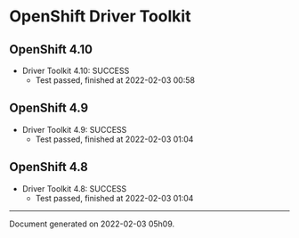 
OpenShift Driver Toolkit
========================

OpenShift 4.10
--------------



* Driver Toolkit 4.10: SUCCESS
  - Test passed, finished at 2022-02-03 00:58

OpenShift 4.9
-------------



* Driver Toolkit 4.9: SUCCESS
  - Test passed, finished at 2022-02-03 01:04

OpenShift 4.8
-------------



* Driver Toolkit 4.8: SUCCESS
  - Test passed, finished at 2022-02-03 01:04

---
Document generated on 2022-02-03 05h09.
